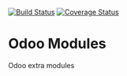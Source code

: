 [![Build Status](https://travis-ci.org/kenvac/odoo-extras.svg?branch=11.0)](https://travis-ci.org/kenvac/odoo-extras)
[![Coverage Status](https://coveralls.io/repos/github/kenvac/odoo-extras/badge.svg?branch=11.0)](https://coveralls.io/github/kenvac/odoo-extras?branch=11.0)

Odoo Modules
============

Odoo extra modules


